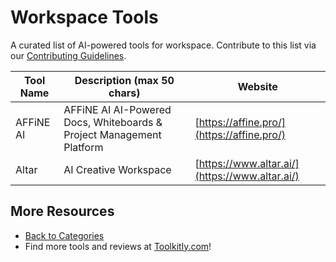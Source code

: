 # Workspace Tools

A curated list of AI-powered tools for workspace. Contribute to this list via our [Contributing Guidelines](../CONTRIBUTING.md).

| Tool Name | Description (max 50 chars) | Website |
|-----------|----------------------------|---------|
| AFFiNE AI | AFFiNE AI  AI-Powered Docs, Whiteboards & Project Management Platform | [https://affine.pro/](https://affine.pro/) |
| Altar | AI Creative Workspace | [https://www.altar.ai/](https://www.altar.ai/) |

## More Resources
- [Back to Categories](https://github.com/ToolkitlyAI/awesome-ai-tools/blob/master/README.md)
- Find more tools and reviews at [Toolkitly.com](https://toolkitly.com)!

